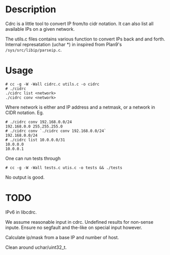 # Description
Cdrc is a little tool to convert IP from/to cidr notation. It
can also list all available IPs on a given network.

The utils.c files contains various function to convert IPs
back and and forth. Internal represatation (uchar *) in inspired
from Plan9's `/sys/src/libip/parseip.c`.

# Usage

    # cc -g -W -Wall cidrc.c utils.c -o cidrc
    # ./cidrc
    ./cidrc list <network>
    ./cidrc conv <network>

Where network is either and IP address and a netmask, or a network
in CIDR notation. Eg.

    # ./cidrc conv 192.168.0.0/24
    192.168.0.0 255.255.255.0
    # ./cidrc conv `./cidrc conv 192.168.0.0/24`
    192.168.0.0/24
    # ./cidrc list 10.0.0.0/31
    10.0.0.0
    10.0.0.1

One can run tests through

    # cc -g -W -Wall tests.c utis.c -o tests && ./tests

No output is good.

# TODO
IPv6 in libcdrc.

We assume reasonable input in cdrc. Undefined results
for non-sense inpute. Ensure no segfault and the-like on
special input however.

Calculate ip/mask from a base IP and number of host.

Clean around uchar/uint32_t.
